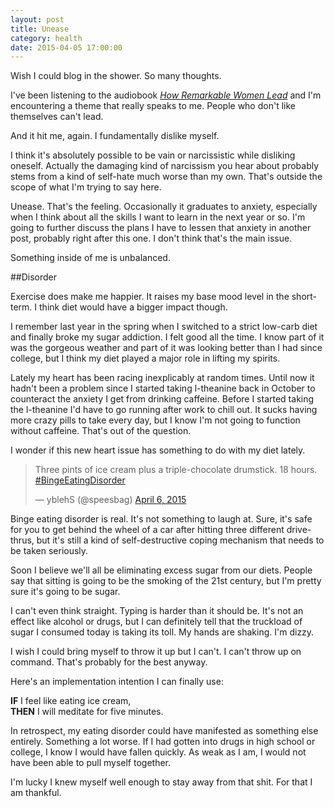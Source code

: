 ```yaml
---
layout: post
title: Unease
category: health
date: 2015-04-05 17:00:00
---
```


Wish I could blog in the shower. So many thoughts.

I've been listening to the audiobook [<i class="fa fa-book"></i> *How Remarkable Women Lead*](http://www.amazon.com/How-Remarkable-Women-Lead-Breakthrough-ebook/dp/B002PYFWAW/ref=tmm_kin_swatch_0?_encoding=UTF8&sr=8-1&qid=1428280988) and I'm encountering a theme that really speaks to me. People who don't like themselves can't lead.

And it hit me, again. I fundamentally dislike myself.

I think it's absolutely possible to be vain or narcissistic while disliking oneself. Actually the damaging kind of narcissism you hear about probably stems from a kind of self-hate much worse than my own. That's outside the scope of what I'm trying to say here.

Unease. That's the feeling. Occasionally it graduates to anxiety, especially when I think about all the skills I want to learn in the next year or so. I'm going to further discuss the plans I have to lessen that anxiety in another post, probably right after this one. I don't think that's the main issue.

Something inside of me is unbalanced.

##Disorder

Exercise does make me happier. It raises my base mood level in the short-term. I think diet would have a bigger impact though.

I remember last year in the spring when I switched to a strict low-carb diet and finally broke my sugar addiction. I felt good all the time. I know part of it was the gorgeous weather and part of it was looking better than I had since college, but I think my diet played a major role in lifting my spirits.

Lately my heart has been racing inexplicably at random times. Until now it hadn't been a problem since I started taking l-theanine back in October to counteract the anxiety I get from drinking caffeine. Before I started taking the l-theanine I'd have to go running after work to chill out. It sucks having more crazy pills to take every day, but I know I'm not going to function without caffeine. That's out of the question.

I wonder if this new heart issue has something to do with my diet lately.

<blockquote class="twitter-tweet" lang="en"><p lang="en" dir="ltr">Three pints of ice cream plus a triple-chocolate drumstick. 18 hours. <a href="https://twitter.com/hashtag/BingeEatingDisorder?src=hash">#BingeEatingDisorder</a></p>&mdash; yblehS (@speesbag) <a href="https://twitter.com/speesbag/status/584875749556920320">April 6, 2015</a></blockquote>
<script async src="//platform.twitter.com/widgets.js" charset="utf-8"></script>

Binge eating disorder is real. It's not something to laugh at. Sure, it's safe for you to get behind the wheel of a car after hitting three different drive-thrus, but it's still a kind of self-destructive coping mechanism that needs to be taken seriously.

Soon I believe we'll all be eliminating excess sugar from our diets. People say that sitting is going to be the smoking of the 21st century, but I'm pretty sure it's going to be sugar.

I can't even think straight. Typing is harder than it should be. It's not an effect like alcohol or drugs, but I can definitely tell that the truckload of sugar I consumed today is taking its toll. My hands are shaking. I'm dizzy.

I wish I could bring myself to throw it up but I can't. I can't throw up on command. That's probably for the best anyway.

Here's an implementation intention I can finally use:

**IF** I feel like eating ice cream,  
**THEN** I will meditate for five minutes.

In retrospect, my eating disorder could have manifested as something else entirely. Something a lot worse. If I had gotten into drugs in high school or college, I know I would have fallen quickly. As weak as I am, I would not have been able to pull myself together.

I'm lucky I knew myself well enough to stay away from that shit. For that I am thankful.